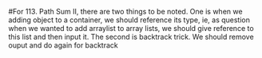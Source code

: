 #For 113. Path Sum II, there are two things to be noted. 
One is when we adding object to a container, we should reference its type, ie, as question when we wanted to add arraylist to array lists, we should give reference
to this list and then input it.
The second is backtrack trick. We should remove ouput and do again for backtrack
